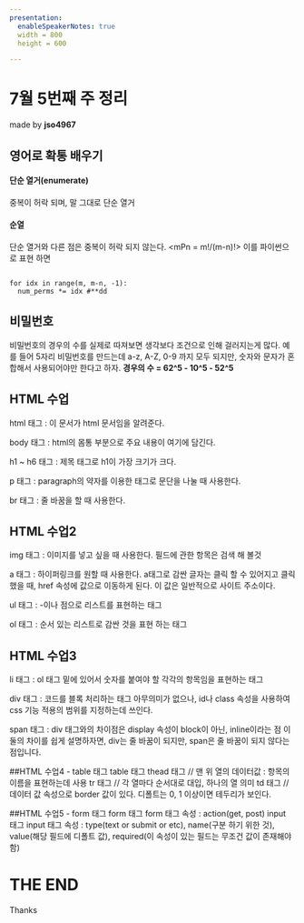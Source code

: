 ```yaml
---
presentation:
  enableSpeakerNotes: true
  width = 800
  height = 600

---
```


<!-- slide -->
# 7월 5번째 주 정리
made by **jso4967**

<!-- slide -->
## 영어로 확통 배우기
#### 단순 열거(enumerate)
중복이 허락 되며, 말 그대로 단순 열거

#### 순열
단순 열거와 다른 점은 중복이 허락 되지 않는다.
<mPn = m!/(m-n)!> 이를 파이썬으로 표현 하면
<pre><code>
for idx in range(m, m-n, -1):
  num_perms *= idx #**dd
</code></pre>

<!-- slide -->
## 비밀번호
비밀번호의 경우의 수를 실제로 따져보면 생각보다 조건으로 인해 걸러지는게 많다. 예를 들어 5자리 비밀번호를 만드는데 a-z, A-Z, 0-9 까지 모두 되지만, 숫자와 문자가 혼합해서 사용되어야만 한다고 하자.
**경우의 수 = 62^5 - 10^5 - 52^5**

<!-- slide -->
## HTML 수업
html 태그 : 이 문서가 html 문서임을 알려준다.

body 태그 : html의 몸통 부분으로 주요 내용이 여기에 담긴다.

h1 ~ h6 태그 : 제목 태그로 h1이 가장 크기가 크다.

p 태그 : paragraph의 약자를 이용한 태그로 문단을 나눌 때 사용한다.

br 태그 : 줄 바꿈을 할 때 사용한다.

<!-- slide -->
## HTML 수업2
img 태그 : 이미지를 넣고 싶을 때 사용한다. 필드에 관한 항목은 검색 해 볼것

a 태그 : 하이퍼링크를 원할 때 사용한다. a태그로 감싼 글자는 클릭 할 수 있어지고 클릭 했을 때, href 속성에 값으로 이동하게 된다. 이 값은 일반적으로 사이트 주소이다.

ul 태그 : -이나 점으로 리스트를 표현하는 태그

ol 태그 : 순서 있는 리스트로 감싼 것을 표현 하는 태그

<!-- slide -->
## HTML 수업3
li 태그 : ol 태그 밑에 있어서 숫자를 붙여야 할 각각의 항목임을 표현하는 태그

div 태그 : 코드를 블록 처리하는 태그 아무의미가 없으나, id나 class 속성을 사용하여  css 기능 적용의 범위를 지정하는데 쓰인다.

span 태그 : div 태그와의 차이점은 display 속성이 block이 아닌, inline이라는 점
이 둘의 차이를 쉽게 설명하자면, div는 줄 바꿈이 되지만, span은 줄 바꿈이 되지 않다는 점입니다.

<!-- slide -->
##HTML 수업4 - table 태그
table 태그
  thead 태그 // 맨 위 열의 데이터값 : 항목의 이름을 표현하는데 사용
  tr 태그 // 각 열마다 순서대로 대입, 하나의 열 의미
    td 태그 // 데이터 값
속성으로 border 값이 있다. 디폴트는 0,
 1 이상이면 테두리가 보인다.

<!-- slide -->
##HTML 수업5 - form 태그
form 태그
  form 태그 속성 : action(get, post)
  input 태그
    input 태그 속성 : type(text or submit or etc), name(구분 하기 위한 것), value(해당 필드에 디폴트 값), required(이 속성이 있는 필드는 무조건 값이 존재해야 함)

<!-- slide -->
# THE END
Thanks
